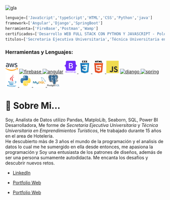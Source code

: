  
 ![gla](https://user-images.githubusercontent.com/91395402/224195268-291d7cee-5a31-47b8-9ead-1d0eb56fb053.gif)


 ```python
lenguaje=['JavaScript','typeScript','HTML','CSS','Python','java']
framework=['Angular','Django','SpringBoot']
herramienta=['FireBase','Postman','Wamp']
certificados=['Desarrollo WEB FULL STACK CON PYTHON Y JAVASCRIPT - PoloTic Misiones','AWS - Silicom Misiones']
titulos=['Secretaria Ejecutiva Universitaria','Técnica Universitaria en Emprendimientos Turísticos']
  ```
  
<h3 align="left">Herramientas y Lenguajes:</h3>
<p align="left"> 
   
<a href="https://aws.amazon.com" target="_blank" rel="noreferrer"> <img src="https://raw.githubusercontent.com/devicons/devicon/master/icons/amazonwebservices/amazonwebservices-original-wordmark.svg" alt="aws" width="40" height="40"/></a> <a href="https://firebase.google.com/" target="_blank" rel="noreferrer"> <img src="https://www.vectorlogo.zone/logos/firebase/firebase-icon.svg" alt="firebase" width="40" height="40"/> </a>
<a href="https://angular.io" target="_blank" rel="noreferrer"> <img src="https://angular.io/assets/images/logos/angular/angular.svg" alt="angular" width="40" height="40"/></a>
<a href="https://getbootstrap.com" target="_blank" rel="noreferrer"> <img src="https://raw.githubusercontent.com/devicons/devicon/master/icons/bootstrap/bootstrap-plain-wordmark.svg" alt="bootstrap" width="40" height="40"/> </a> 
<a href="https://www.w3schools.com/css/" target="_blank" rel="noreferrer"> <img src="https://raw.githubusercontent.com/devicons/devicon/master/icons/css3/css3-original-wordmark.svg" alt="css3" width="40" height="40"/> </a> 
<a href="https://www.w3.org/html/" target="_blank" rel="noreferrer"> <img src="https://raw.githubusercontent.com/devicons/devicon/master/icons/html5/html5-original-wordmark.svg" alt="html5" width="40" height="40"/> </a>
<a href="https://developer.mozilla.org/en-US/docs/Web/JavaScript" target="_blank" rel="noreferrer"> <img src="https://raw.githubusercontent.com/devicons/devicon/master/icons/javascript/javascript-original.svg" alt="javascript" width="40" height="40"/></a>
<a href="https://www.djangoproject.com/" target="_blank" rel="noreferrer"> <img src="https://cdn.worldvectorlogo.com/logos/django.svg" alt="django" width="40" height="40"/> </a>
<a href="https://spring.io/" target="_blank" rel="noreferrer"> <img src="https://www.vectorlogo.zone/logos/springio/springio-icon.svg" alt="spring" width="40" height="40"/> </a>
<a href="https://www.java.com" target="_blank" rel="noreferrer"> <img src="https://raw.githubusercontent.com/devicons/devicon/master/icons/java/java-original.svg" alt="java" width="40" height="40"/> </a>
<a href="https://www.python.org" target="_blank" rel="noreferrer"> <img src="https://raw.githubusercontent.com/devicons/devicon/master/icons/python/python-original.svg" alt="python" width="40" height="40"/> </a>
</a> <a href="https://www.mysql.com/" target="_blank" rel="noreferrer"> <img src="https://raw.githubusercontent.com/devicons/devicon/master/icons/mysql/mysql-original-wordmark.svg" alt="mysql" width="40" height="40"/> </a> <a href="https://www.postgresql.org" target="_blank" rel="noreferrer"> <img src="https://raw.githubusercontent.com/devicons/devicon/master/icons/postgresql/postgresql-original-wordmark.svg" alt="postgresql" width="40" height="40"/> </a>
 
 </p>    
  
 # 👩 Sobre Mi... 
   
Soy, Analista de Datos utilizo Pandas, MatploLib, Seaborn, SQL, Power BI Desarrolladora, Me forme de *Secretaria Ejecutiva Universitaria* y *Técnica Universitaria en Emprendimientos Turísticos*, He trabajado durante 15 años en el area de Hoteleria.  
  He descubierto màs de 3 años el mundo de la programación y el analisis de datos lo cual me he sumergido en ella desde entonces, me apasiona la programación y
  Soy una entusiasta de los patrones de diseños, además de ser una persona sumamente autodidacta.
  Me encanta los desafíos y descubrir nuevos retos.
  
*  [LinkedIn](https://www.linkedin.com/in/gladys-angelica-ramos/)

* [Portfolio Web]( https://glaramos.github.io/Mi-Portfolio/)
  
* [Portfolio Web](https://glaramos.github.io/Data-Analytics/)




